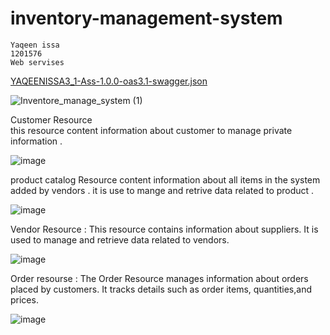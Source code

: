 # inventory-management-system
    Yaqeen issa 
    1201576 
    Web servises 
    
[YAQEENISSA3_1-Ass-1.0.0-oas3.1-swagger.json](https://github.com/yaqeenissa/inventory-management-system/files/14893314/YAQEENISSA3_1-Ass-1.0.0-oas3.1-swagger.json)

![Inventore_manage_system (1)](https://github.com/yaqeenissa/inventory-management-system/assets/121451794/c14d77b0-9591-4ac8-bf67-09dc03572e3c)


Customer Resource  
this resource content information about customer to manage private information .

![image](https://github.com/yaqeenissa/inventory-management-system/assets/121451794/a06ed479-36e1-4b32-a4a3-24eedabfc4a3)

product catalog  Resource 
content information about all items in the system added by vendors . it is use to mange and retrive data related to product .

![image](https://github.com/yaqeenissa/inventory-management-system/assets/121451794/4a3356db-9c87-4ece-a612-c364fdb143d6)

Vendor Resource :
This resource contains information about  suppliers. It is used to manage and retrieve data related to vendors.

![image](https://github.com/yaqeenissa/inventory-management-system/assets/121451794/5f677198-86ba-44ea-b9d8-c7a50a01004e)

Order resourse :
The Order Resource manages information about orders placed by customers. It tracks details such as order items, quantities,and  prices.

![image](https://github.com/yaqeenissa/inventory-management-system/assets/121451794/37e0ee0b-f0c7-494a-a034-81f84f9b6b9c)







